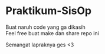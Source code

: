 # Praktikum-SisOp
Buat naruh code yang ga dikasih  
Feel free buat make dan share repo ini  

Semangat lapraknya ges <3
